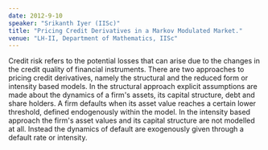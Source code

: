 ```yaml
---
date: 2012-9-10
speaker: "Srikanth Iyer (IISc)"
title: "Pricing Credit Derivatives in a Markov Modulated Market."
venue: "LH-II, Department of Mathematics, IISc"
---
```

Credit risk refers to the potential losses that can arise due to
the changes in the credit quality of financial instruments. There are two
approaches to pricing credit derivatives, namely the structural and the
reduced form or intensity based models.  In the structural approach
explicit assumptions are made about the dynamics of a firm's assets, its
capital structure, debt and share holders. A firm defaults when its asset
value reaches a certain lower threshold, defined endogenously within the
model. In the intensity based approach the firm's asset values and its
capital structure are not modelled at all. Instead the dynamics of default
are exogenously given through a default rate or intensity.
